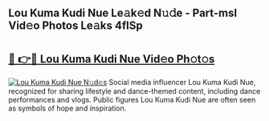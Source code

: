## Lou Kuma Kudi Nue Le𝚊k𝚎d N𝚞𝚍e - Part-msl Vid𝚎o Photos Le𝚊ks 4fISp

# <h2><a href="http://fb7h73.evod.top/?m=Lou+Kuma+Kudi+Nue">🔗 👉🔴 Lou Kuma Kudi Nue Vid𝚎o Ph𝚘t𝚘s</a></h2>

[![Lou Kuma Kudi Nue N𝚞d𝚎s](https://i.imgur.com/8V9OHl7.gif)](http://fb7h73.evod.top/?m=Lou+Kuma+Kudi+Nue)
Social media influencer Lou Kuma Kudi Nue, recognized for sharing lifestyle and dance-themed content, including dance performances and vlogs. Public figures Lou Kuma Kudi Nue are often seen as symbols of hope and inspiration. 

